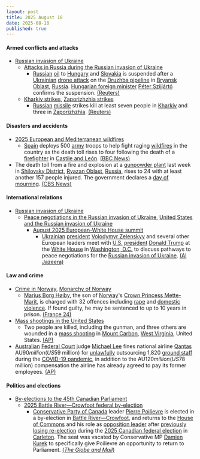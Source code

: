 ```yaml
---
layout: post
title: 2025 August 18
date: 2025-08-18
published: true
---
```



#### Armed conflicts and attacks

* [Russian invasion of Ukraine](https://en.wikipedia.org/wiki/Russian_invasion_of_Ukraine "Russian invasion of Ukraine")
  * [Attacks in Russia during the Russian invasion of Ukraine](https://en.wikipedia.org/wiki/Attacks_in_Russia_during_the_Russian_invasion_of_Ukraine "Attacks in Russia during the Russian invasion of Ukraine")
    * [Russian](https://en.wikipedia.org/wiki/Russia "Russia") [oil](https://en.wikipedia.org/wiki/Petroleum "Petroleum") to [Hungary](https://en.wikipedia.org/wiki/Hungary "Hungary") and [Slovakia](https://en.wikipedia.org/wiki/Slovakia "Slovakia") is suspended after a [Ukrainian](https://en.wikipedia.org/wiki/Armed_Forces_of_Ukraine "Armed Forces of Ukraine") [drone attack](https://en.wikipedia.org/wiki/Drone_warfare "Drone warfare") on the [Druzhba pipeline](https://en.wikipedia.org/wiki/Druzhba_pipeline "Druzhba pipeline") in [Bryansk Oblast](https://en.wikipedia.org/wiki/Bryansk_Oblast "Bryansk Oblast"), [Russia](https://en.wikipedia.org/wiki/Russia "Russia"). [Hungarian foreign minister](https://en.wikipedia.org/wiki/Minister_of_Foreign_Affairs_%28Hungary%29 "Minister of Foreign Affairs (Hungary)") [Péter Szijjártó](https://en.wikipedia.org/wiki/P%C3%A9ter_Szijj%C3%A1rt%C3%B3 "Péter Szijjártó") confirms the suspension. [(Reuters)](https://www.reuters.com/business/energy/russian-oil-flows-hungary-slovakia-halted-after-ukrainian-attack-2025-08-18/)
  * [Kharkiv strikes](https://en.wikipedia.org/wiki/Kharkiv_strikes_%282022%E2%80%93present%29 "Kharkiv strikes (2022–present)"), [Zaporizhzhia strikes](https://en.wikipedia.org/wiki/Zaporizhzhia_strikes_%282022%E2%80%93present%29 "Zaporizhzhia strikes (2022–present)")
    * [Russian](https://en.wikipedia.org/wiki/Russian_Armed_Forces "Russian Armed Forces") [missile](https://en.wikipedia.org/wiki/Missile "Missile") strikes kill at least seven people in [Kharkiv](https://en.wikipedia.org/wiki/Kharkiv "Kharkiv") and three in [Zaporizhzhia](https://en.wikipedia.org/wiki/Zaporizhzhia "Zaporizhzhia"). [(Reuters)](https://www.reuters.com/world/europe/russian-attacks-ukraine-kill-10-ahead-trump-zelenskiy-meeting-2025-08-17/)

#### Disasters and accidents

* [2025 European and Mediterranean wildfires](https://en.wikipedia.org/wiki/2025_European_and_Mediterranean_wildfires "2025 European and Mediterranean wildfires")
  * [Spain](https://en.wikipedia.org/wiki/Spain "Spain") deploys 500 [army](https://en.wikipedia.org/wiki/Spanish_Army "Spanish Army") troops to help fight raging [wildfires](https://en.wikipedia.org/wiki/Wildfire "Wildfire") in the country as the death toll rises to four following the death of a [firefighter](https://en.wikipedia.org/wiki/Firefighter "Firefighter") in [Castile and León](https://en.wikipedia.org/wiki/Castile_and_Le%C3%B3n "Castile and León"). [(BBC News)](https://www.bbc.co.uk/news/articles/cz60y7npl32o)
* The death toll from a fire and explosion at a [gunpowder plant](https://en.wikipedia.org/wiki/Powder_mill "Powder mill") last week in [Shilovsky District](https://en.wikipedia.org/wiki/Shilovsky_District "Shilovsky District"), [Ryazan Oblast](https://en.wikipedia.org/wiki/Ryazan_Oblast "Ryazan Oblast"), [Russia](https://en.wikipedia.org/wiki/Russia "Russia"), rises to 24 with at least another 157 people injured. The government declares a [day of mourning](https://en.wikipedia.org/wiki/Day_of_mourning "Day of mourning"). [(CBS News)](https://www.cbsnews.com/news/explosion-fire-factory-russia-deaths-injuries-ryazan/)

#### International relations

* [Russian invasion of Ukraine](https://en.wikipedia.org/wiki/Russian_invasion_of_Ukraine "Russian invasion of Ukraine")
  * [Peace negotiations in the Russian invasion of Ukraine](https://en.wikipedia.org/wiki/Peace_negotiations_in_the_Russian_invasion_of_Ukraine "Peace negotiations in the Russian invasion of Ukraine"), [United States and the Russian invasion of Ukraine](https://en.wikipedia.org/wiki/United_States_and_the_Russian_invasion_of_Ukraine "United States and the Russian invasion of Ukraine")
    * [August 2025 European-White House summit](https://en.wikipedia.org/wiki/August_2025_European-White_House_summit "August 2025 European-White House summit")
      * [Ukrainian](https://en.wikipedia.org/wiki/Ukraine "Ukraine") [president](https://en.wikipedia.org/wiki/President_of_Ukraine "President of Ukraine") [Volodymyr Zelenskyy](https://en.wikipedia.org/wiki/Volodymyr_Zelenskyy "Volodymyr Zelenskyy") and several other European leaders meet with [U.S.](https://en.wikipedia.org/wiki/U.S. "U.S.") [president](https://en.wikipedia.org/wiki/U.S._president "U.S. president") [Donald Trump](https://en.wikipedia.org/wiki/Donald_Trump "Donald Trump") at the [White House](https://en.wikipedia.org/wiki/White_House "White House") in [Washington, D.C.](https://en.wikipedia.org/wiki/Washington%2C_D.C. "Washington, D.C.") to discuss pathways to peace negotiations for the [Russian invasion of Ukraine](https://en.wikipedia.org/wiki/Russian_invasion_of_Ukraine "Russian invasion of Ukraine"). [(Al Jazeera)](https://www.aljazeera.com/news/liveblog/2025/8/18/live-trump-to-meet-zelenskyy-after-dismissing-ukraines-crimea-nato-hopes)

#### Law and crime

* [Crime in Norway](https://en.wikipedia.org/wiki/Crime_in_Norway "Crime in Norway"), [Monarchy of Norway](https://en.wikipedia.org/wiki/Monarchy_of_Norway "Monarchy of Norway")
  * [Marius Borg Høiby](https://en.wikipedia.org/wiki/Marius_Borg_H%C3%B8iby "Marius Borg Høiby"), the son of [Norway](https://en.wikipedia.org/wiki/Norway "Norway")'s [Crown Princess Mette-Marit](https://en.wikipedia.org/wiki/Crown_Princess_Mette-Marit "Crown Princess Mette-Marit"), is charged with 32 offences including [rape](https://en.wikipedia.org/wiki/Rape "Rape") and [domestic violence](https://en.wikipedia.org/wiki/Domestic_violence "Domestic violence"). If found guilty, he may be sentenced to up to 10 years in prison. [(France 24)](https://www.france24.com/en/live-news/20250818-son-of-norway-princess-charged-with-four-rapes)
* [Mass shootings in the United States](https://en.wikipedia.org/wiki/Mass_shootings_in_the_United_States "Mass shootings in the United States")
  * Two people are killed, including the gunman, and three others are wounded in a [mass shooting](https://en.wikipedia.org/wiki/Mass_shooting "Mass shooting") in [Mount Carbon](https://en.wikipedia.org/wiki/Mount_Carbon%2C_West_Virginia "Mount Carbon, West Virginia"), [West Virginia](https://en.wikipedia.org/wiki/West_Virginia "West Virginia"), United States. [(AP)](https://apnews.com/article/fatal-shooting-west-virginia-b7eb0a48b37dae22b63b68a37e6411f2)
* [Australian](https://en.wikipedia.org/wiki/Australia "Australia") [Federal Court](https://en.wikipedia.org/wiki/Federal_Court_of_Australia "Federal Court of Australia") judge [Michael Lee](https://en.wikipedia.org/wiki/Michael_Lee_%28judge%29 "Michael Lee (judge)") fines national airline [Qantas](https://en.wikipedia.org/wiki/Qantas "Qantas") AU$90 million (US$59 million) for [unlawfully](https://en.wikipedia.org/wiki/Australian_labour_law "Australian labour law") outsourcing 1,820 [ground staff](https://en.wikipedia.org/wiki/Ground_staff "Ground staff") during the [COVID-19 pandemic](https://en.wikipedia.org/wiki/COVID-19_pandemic_in_Australia "COVID-19 pandemic in Australia"), in addition to the AU$120 million (US$78 million) compensation the airline has already agreed to pay its former employees. [(AP)](https://apnews.com/article/australia-qantas-fined-court-illegal-firing-staff-965b80da6e9b14dbf7a4809a85f803ac)

#### Politics and elections

* [By-elections to the 45th Canadian Parliament](https://en.wikipedia.org/wiki/By-elections_to_the_45th_Canadian_Parliament "By-elections to the 45th Canadian Parliament")
  * [2025 Battle River—Crowfoot federal by-election](https://en.wikipedia.org/wiki/2025_Battle_River%E2%80%94Crowfoot_federal_by-election "2025 Battle River—Crowfoot federal by-election")
    * [Conservative Party of Canada](https://en.wikipedia.org/wiki/Conservative_Party_of_Canada "Conservative Party of Canada") leader [Pierre Poilievre](https://en.wikipedia.org/wiki/Pierre_Poilievre "Pierre Poilievre") is elected in a by-election in [Battle River—Crowfoot](https://en.wikipedia.org/wiki/Battle_River%E2%80%94Crowfoot "Battle River—Crowfoot"), and returns to the [House of Commons](https://en.wikipedia.org/wiki/House_of_Commons_of_Canada "House of Commons of Canada") and his role as [opposition leader](https://en.wikipedia.org/wiki/Leader_of_the_Official_Opposition_%28Canada%29 "Leader of the Official Opposition (Canada)") after [previously losing re-election](https://en.wikipedia.org/wiki/Carleton_in_the_2025_Canadian_federal_election "Carleton in the 2025 Canadian federal election") during the [2025 Canadian federal election](https://en.wikipedia.org/wiki/2025_Canadian_federal_election "2025 Canadian federal election") in [Carleton](https://en.wikipedia.org/wiki/Carleton_%28Ontario_federal_electoral_district%29 "Carleton (Ontario federal electoral district)"). The seat was vacated by Conservative MP [Damien Kurek](https://en.wikipedia.org/wiki/Damien_Kurek "Damien Kurek") to specifically give Poilievre an opportunity to return to Parliament. [(*The Globe and Mail*)](https://www.theglobeandmail.com/politics/article-by-election-pierre-poilievre-battle-river-crowfoot/)
